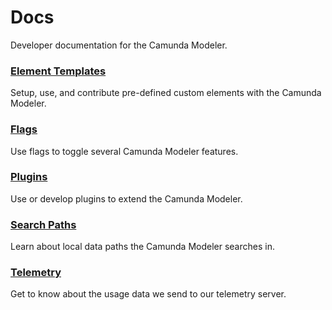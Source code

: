 # Docs

Developer documentation for the Camunda Modeler.


### [Element Templates](./element-templates)

Setup, use, and contribute pre-defined custom elements with the Camunda Modeler.

### [Flags](./flags)

Use flags to toggle several Camunda Modeler features.

### [Plugins](./plugins)

Use or develop plugins to extend the Camunda Modeler.

### [Search Paths](./search-paths)

Learn about local data paths the Camunda Modeler searches in.

### [Telemetry](./telemetry)

Get to know about the usage data we send to our telemetry server.
